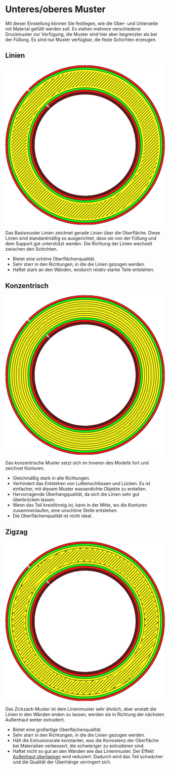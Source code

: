 Unteres/oberes Muster
====
Mit dieser Einstellung können Sie festlegen, wie die Ober- und Unterseite mit Material gefüllt werden soll. Es stehen mehrere verschiedene Druckmuster zur Verfügung, die Muster sind hier aber begrenzter als bei der Füllung. Es sind nur Muster verfügbar, die feste Schichten erzeugen.

<!--screenshot {
"image_path": "top_bottom_pattern_lines.png",
"models": [{"script": "ring_5mm.scad"}],
"camera_position": [0, 0, 100],
"settings": {"top_bottom_pattern": "lines"},
"colours": 64
}-->
Linien
----
![Linien](../images/top_bottom_pattern_lines.png)

Das Basismuster Linien zeichnet gerade Linien über die Oberfläche. Diese Linien sind standardmäßig so ausgerichtet, dass sie von der Füllung und dem Support gut unterstützt werden. Die Richtung der Linien wechselt zwischen den Schichten.
* Bietet eine schöne Oberflächenqualität.
* Sehr starr in den Richtungen, in die die Linien gezogen werden.
* Haftet stark an den Wänden, wodurch relativ starke Teile entstehen.

<!--screenshot {
"image_path": "top_bottom_pattern_concentric.png",
"models": [{"script": "ring_5mm.scad"}],
"camera_position": [0, 0, 100],
"settings": {"top_bottom_pattern": "concentric"},
"colours": 64
}-->
Konzentrisch
----
![Konzentrisch](../images/top_bottom_pattern_concentric.png)

Das konzentrische Muster setzt sich im Inneren des Modells fort und zeichnet Konturen.
* Gleichmäßig stark in alle Richtungen.
* Verhindert das Entstehen von Lufteinschlüssen und Lücken. Es ist einfacher, mit diesem Muster wasserdichte Objekte zu erstellen.
* Hervorragende Überhangqualität, da sich die Linien sehr gut überbrücken lassen.
* Wenn das Teil kreisförmig ist, kann in der Mitte, wo die Konturen zusammenlaufen, eine unschöne Stelle entstehen.
* Die Oberflächenqualität ist nicht ideal.

<!--screenshot {
"image_path": "top_bottom_pattern_zigzag.png",
"models": [{"script": "ring_5mm.scad"}],
"camera_position": [0, 0, 100],
"settings": {"top_bottom_pattern": "zigzag"},
"colours": 64
}-->
Zigzag
----
![Zigzag](../images/top_bottom_pattern_zigzag.png)

Das Zickzack-Muster ist dem Linienmuster sehr ähnlich, aber anstatt die Linien in den Wänden enden zu lassen, werden sie in Richtung der nächsten Außenhaut weiter extrudiert.
* Bietet eine großartige Oberflächenqualität.
* Sehr starr in den Richtungen, in die die Linien gezogen werden.
* Hält die Extrusionsrate konstanter, was die Konsistenz der Oberfläche bei Materialien verbessert, die schwieriger zu extrudieren sind.
* Haftet nicht so gut an den Wänden wie das Linienmuster. Der Effekt [Außenhaut überlappen](skin_overlap.md) wird reduziert. Dadurch wird das Teil schwächer und die Qualität der Überhänge verringert sich.